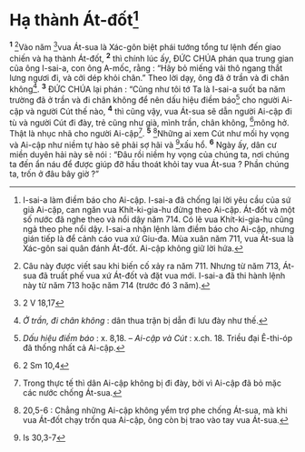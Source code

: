 # Hạ thành Át-đốt[^1]
<sup><b>1</b></sup> [^2]Vào năm [^1*]vua Át-sua là Xác-gôn biệt phái tướng tổng tư lệnh đến giao chiến và hạ thành Át-đốt, <sup><b>2</b></sup> thì chính lúc ấy, ĐỨC CHÚA phán qua trung gian của ông I-sai-a, con ông A-mốc, rằng : “Hãy bỏ miếng vải thô ngang thắt lưng ngươi đi, và cởi dép khỏi chân.” Theo lời dạy, ông đã ở trần và đi chân không[^3]. <sup><b>3</b></sup> ĐỨC CHÚA lại phán : “Cũng như tôi tớ Ta là I-sai-a suốt ba năm trường đã ở trần và đi chân không để nên dấu hiệu điềm báo[^4] cho người Ai-cập và người Cút thế nào, <sup><b>4</b></sup> thì cũng vậy, vua Át-sua sẽ dẫn người Ai-cập đi tù và người Cút đi đày, trẻ cũng như già, mình trần, chân không, [^2*]mông hở. Thật là nhục nhã cho người Ai-cập[^5]. <sup><b>5</b></sup> [^6]Những ai xem Cút như mối hy vọng và Ai-cập như niềm tự hào sẽ phải sợ hãi và [^3*]xấu hổ. <sup><b>6</b></sup> Ngày ấy, dân cư miền duyên hải này sẽ nói : “Đâu rồi niềm hy vọng của chúng ta, nơi chúng ta đến ẩn náu để được giúp đỡ hầu thoát khỏi tay vua Át-sua ? Phần chúng ta, trốn ở đâu bây giờ ?”

[^1]: I-sai-a làm điềm báo cho Ai-cập. I-sai-a đã chống lại lời yêu cầu của sứ giả Ai-cập, can ngăn vua Khít-ki-gia-hu đừng theo Ai-cập. Át-đốt và một số nước đã nghe theo và nổi dậy năm 714. Có lẽ vua Khít-ki-gia-hu cũng ngả theo phe nổi dậy. I-sai-a nhận lệnh làm điềm báo cho Ai-cập, nhưng gián tiếp là để cảnh cáo vua xứ Giu-đa. Mùa xuân năm 711, vua Át-sua là Xác-gôn sai quân đánh Át-đốt. Ai-cập không giữ lời hứa.
[^2]: Câu này được viết sau khi biến cố xảy ra năm 711. Nhưng từ năm 713, Át-sua đã truất phế vua xứ Át-đốt và đặt vua mới. I-sai-a đã thi hành lệnh này từ năm 713 hoặc năm 714 (trước đó 3 năm).
[^3]: <i>Ở trần, đi chân không</i> : dân thua trận bị dẫn đi lưu đày như thế.
[^4]: <i>Dấu hiệu điềm báo</i> : x. 8,18. – <i>Ai-cập và Cút</i> : x.ch. 18. Triều đại Ê-thi-óp đã thống nhất cả Ai-cập.
[^5]: Trong thực tế thì dân Ai-cập không bị đi đày, bởi vì Ai-cập đã bỏ mặc các nước chống Át-sua.
[^6]: 20,5-6 : Chẳng những Ai-cập không yểm trợ phe chống Át-sua, mà khi vua Át-đốt chạy trốn qua Ai-cập, ông còn bị trao vào tay vua Át-sua.
[^1*]: 2 V 18,17
[^2*]: 2 Sm 10,4
[^3*]: Is 30,3-7
